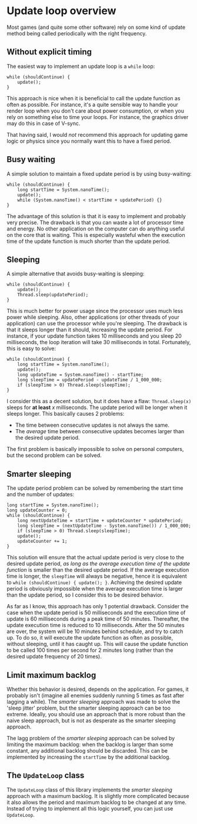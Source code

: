 # Update loop overview
Most games (and quite some other software) rely on some
kind of update method being called periodically with
the right frequency.

## Without explicit timing
The easiest way to implement an update loop is a `while`
loop:
```
while (shouldContinue) {
    update();
}
```
This approach is nice when it is beneficial to call the
update function as often as possible. For instance, it's
a quite sensible way to handle your render loop when
you don't care about power consumption, or when you
rely on something else to time your loops. For instance,
the graphics driver may do this in case of V-sync.

That having said, I would *not* recommend this approach
for updating game logic or physics since you normally
want this to have a fixed period.

## Busy waiting
A simple solution to maintain a fixed update period is
by using busy-waiting:
```
while (shouldContinue) {
    long startTime = System.nanoTime();
    update();
    while (System.nanoTime() < startTime + updatePeriod) {}
}
```
The advantage of this solution is that it is easy to
implement and probably very precise. The drawback is
that you can waste a lot of processor time and energy.
No other application on the computer can do anything
useful on the core that is waiting. This is especially
wasteful when the execution time of the update function
is much shorter than the update period.

## Sleeping
A simple alternative that avoids busy-waiting is
sleeping:
```
while (shouldContinue) {
    update();
    Thread.sleep(updatePeriod);
}
```
This is much better for power usage since the processor
uses much less power while sleeping. Also, other
applications (or other threads of your application)
can use the processor while you're sleeping. The
drawback is that it sleeps longer than it should,
increasing the update period. For instance, if your
update function takes 10 milliseconds and you sleep
20 milliseconds, the loop iteration will take 30
milliseconds in total. Fortunately, this is easy to solve:
```
while (shouldContinue) {
    long startTime = System.nanoTime();
    update();
    long updateTime = System.nanoTime() - startTime;
    long sleepTime = updatePeriod - updateTime / 1_000_000;
    if (sleepTime > 0) Thread.sleep(sleepTime);
}
```
I consider this as a decent solution, but it does have a
flaw: `Thread.sleep(x)` sleeps for **at least** *x*
milliseconds. The update period will be longer when it
sleeps longer. This basically causes 2 problems:
- The time between consecutive updates is not always the same.
- The *average* time between consecutive updates becomes
larger than the desired update period.

The first problem is basically impossible to solve on
personal computers, but the second problem can be solved.

## Smarter sleeping
The update period problem can be solved by remembering
the start time and the number of updates:
```
long startTime = System.nanoTime();
long updateCounter = 0;
while (shouldContinue) {
    long nextUpdateTime = startTime + updateCounter * updatePeriod;
    long sleepTime = (nextUpdateTime - System.nanoTime()) / 1_000_000;
    if (sleepTime > 0) Thread.sleep(sleepTime);
    update();
    updateCounter += 1;
}
```
This solution will ensure that the actual update period is
very close to the desired update period, *as long as the
average execution time of the update function* is smaller
than the desired update period. If the average execution time
is longer, the `sleepTime` will always be negative, hence
it is equivalent to `while (shouldContinue) { update(); }`.
Achieving the desired update period is obviously impossible
when the average execution time is larger than the update
period, so I consider this to be desired behavior.

As far as I know, this approach has only 1 potential
drawback. Consider the case when the update period is
50 milliseconds and the execution time of update is 60
milliseconds during a peak time of 50 minutes. Thereafter,
the update execution time is reduced to 10 milliseconds.
After the 50 minutes are over, the system will be 10 minutes
behind schedule, and try to catch up. To do so, it will
execute the update function as often as possible,
without sleeping, until it has caught up. This will cause
the update function to be called 100 times per second
for 2 minutes long (rather than the desired update
frequency of 20 times).

## Limit maximum backlog
Whether this behavior is desired, depends on the
application. For games, it probably isn't (imagine
all enemies suddenly running 5 times as fast
after lagging a while). The *smarter sleeping* approach
was made to solve the 'sleep jitter' problem, but the
smarter sleeping approach can be too extreme. Ideally,
you should use an approach that is more robust than 
the naive sleep approach, but is not as desperate as the
smarter sleeping approach. 

The lagg problem of the *smarter sleeping* approach can
be solved by limiting the maximum backlog: when the
backlog is larger than some constant, any additional
backlog should be discarded. This can be implemented by
increasing the `startTime` by the additional backlog.

## The `UpdateLoop` class
The `UpdateLoop` class of this library implements the
*smarter sleeping* approach with a maximum backlog.
It is slightly more complicated because it also allows
the period and maximum backlog to be changed at any time.
Instead of trying to implement all this logic yourself,
you can just use `UpdateLoop`.